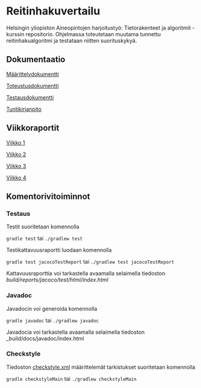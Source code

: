 # Reitinhakuvertailu

Helsingin yliopiston Aineopintojen harjoitustyö: Tietorakenteet ja algoritmit -kurssin repositorio. Ohjelmassa toteutetaan muutama tunnettu reitinhakualgoritmi ja testataan niitten suorituskykyä.

## Dokumentaatio

[Määrittelydokumentti](https://github.com/guotin/Reitinhakuvertailu/blob/master/dokumentaatio/maarittely.md)

[Toteustusdokumentti](https://github.com/guotin/Reitinhakuvertailu/blob/master/dokumentaatio/toteutus.md)

[Testausdokumentti](https://github.com/guotin/Reitinhakuvertailu/blob/master/dokumentaatio/testaus.md)

[Tuntikirjanpito](https://github.com/guotin/Reitinhakuvertailu/blob/master/dokumentaatio/tuntikirjanpito.md)

## Viikkoraportit

[Viikko 1](https://github.com/guotin/Reitinhakuvertailu/blob/master/dokumentaatio/viikkoraportit/viikko_1.md)

[Viikko 2](https://github.com/guotin/Reitinhakuvertailu/blob/master/dokumentaatio/viikkoraportit/viikko_2.md)

[Viikko 3](https://github.com/guotin/Reitinhakuvertailu/blob/master/dokumentaatio/viikkoraportit/viikko_3.md)

[Viikko 4](https://github.com/guotin/Reitinhakuvertailu/blob/master/dokumentaatio/viikkoraportit/viikko_4.md)

## Komentorivitoiminnot

### Testaus

Testit suoritetaan komennolla

`gradle test` tai `./gradlew test `

Testikattavuusraportti luodaan komennolla

`gradle test jacocoTestReport` tai `./gradlew test jacocoTestReport`

Kattavuusraporttia voi tarkastella avaamalla selaimella tiedoston _build/reports/jacoco/test/html/index.html_

### Javadoc

Javadocin voi generoida komennolla

`gradle javadoc` tai `./gradlew javadoc`

Javadocia voi tarkastella avaamalla selaimella tiedoston _build/docs/javadoc/index.html

### Checkstyle

Tiedoston [checkstyle.xml](https://github.com/guotin/Reitinhakuvertailu/blob/master/PathFinder/config/checkstyle/checkstyle.xml) määrittelemät tarkistukset suoritetaan komennolla

`gradle checkstyleMain` tai `./gradlew checkstyleMain`
